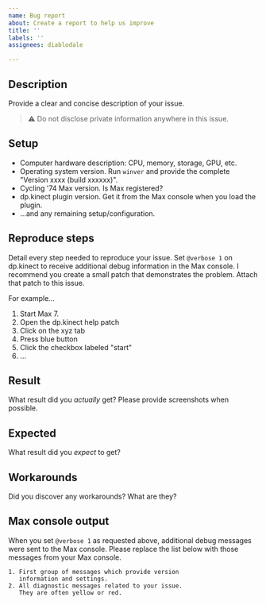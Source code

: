```yaml
---
name: Bug report
about: Create a report to help us improve
title: ''
labels: ''
assignees: diablodale

---
```


## Description

Provide a clear and concise description of your issue.

> :warning: Do not disclose private information anywhere in this issue.

## Setup

* Computer hardware description: CPU, memory, storage, GPU, etc.
* Operating system version. Run `winver` and provide the complete "Version xxxx (build xxxxxx)".
* Cycling '74 Max version. Is Max registered?
* dp.kinect plugin version. Get it from the Max console when you load the plugin.
* ...and any remaining setup/configuration.

## Reproduce steps

Detail every step needed to reproduce your issue.
Set `@verbose 1` on dp.kinect to receive additional debug information in the Max console.
I recommend you create a small patch that demonstrates the problem. Attach that patch to this issue.

For example...

1. Start Max 7.
2. Open the dp.kinect help patch
3. Click on the xyz tab
4. Press blue button
5. Click the checkbox labeled "start"
6. ...

## Result

What result did you *actually* get?
Please provide screenshots when possible.

## Expected

What result did you *expect* to get?

## Workarounds

Did you discover any workarounds? What are they?

## Max console output

When you set `@verbose 1` as requested above, additional debug messages were sent to the Max console.
Please replace the list below with those messages from your Max console.

```
1. First group of messages which provide version
   information and settings.
2. All diagnostic messages related to your issue.
   They are often yellow or red.
```
